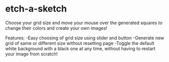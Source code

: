 # etch-a-sketch

Choose your grid size and move your mouse over the generated squares to change their colors and create your own images!

Features:
-Easy choosing of grid size using slider and button
-Generate new grid of same or different size without resetting page
-Toggle the default white background with a black one at any time, without having to restart your image from scratch!